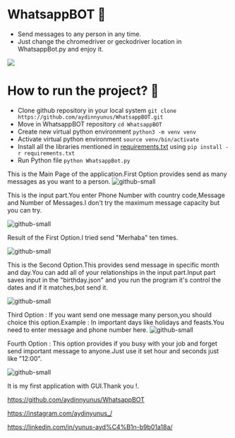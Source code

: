 # WhatsappBOT :robot:
 - Send messages to any person in any time.
 - Just change the chromedriver or geckodriver location in WhatsappBot.py and enjoy it.
 
 [![](https://camo.githubusercontent.com/2fb0723ef80f8d87a51218680e209c66f213edf8/68747470733a2f2f666f7274686562616467652e636f6d2f696d616765732f6261646765732f6d6164652d776974682d707974686f6e2e737667)](https://python.org)

# How to run the project? :thinking:
 - Clone github repository in your local system  `git clone https://github.com/aydinnyunus/WhatsappBOT.git`
 - Move in WhatsappBOT repository  `cd WhatsappBOT`
 - Create new virtual python environment  `python3 -m venv venv`
 - Activate virtual python environment  `source venv/bin/activate`
 - Install all the libraries mentioned in [requirements.txt](https://github.com/aydinnyunus/WhatsappBOT/blob/master/requirements.txt) using  `pip install -r requirements.txt`
 - Run Python file  `python WhatsappBot.py`
 
 

This is the Main Page of the application.First Option provides send as many messages as you want to a person.
![github-small](images/Main.jpeg)

This is the input part.You enter Phone Number with country code,Message and Number of Messages.I don't try the maximum message capacity but you can try.

![github-small](images/Option1.jpeg)

Result of the First Option.I tried send "Merhaba" ten times.

![github-small](images/Option1R.jpeg)

This is the Second Option.This provides send message in specific month and day.You can add all of your relationships in the input part.Input part saves input in the "birthday.json" and you run the program it's  control the dates and if it matches,bot send it.

![github-small](images/Option2.jpeg)

Third Option : If you want send one message many person,you should choice this option.Example : In important days like holidays and feasts.You need to enter message and phone number here.
![github-small](images/Option3.jpeg)

Fourth Option : This option provides if you busy with your job and forget send important message to anyone.Just use it set hour and seconds just like "12:00".

![github-small](images/Option4.jpeg)


It is my first application with GUI.Thank you !.

https://github.com/aydinnyunus/WhatsappBOT

https://instagram.com/aydinyunus_/

https://linkedin.com/in/yunus-ayd%C4%B1n-b9b01a18a/
